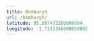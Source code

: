 ```yaml
---
title: Bamburgh
url: /bamburgh/
latitude: 55.607472200000004
longitude: -1.7141346000000002
---
```

